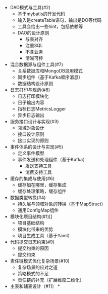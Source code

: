 * DAO模式与工具(#2)
    * 基于mybatis的开发代码
    * 输入是createTable语句，输出是DO等代码
    * 工具会给出一些hint，包括依赖等
    * DAO的设计原则
        * 与表对齐
        * 注重SQL
        * 不含业务
        * 清晰可控
* 混合数据源与组件工具(#7)
    * 关系数据库和MongoDB混用模式
    * 同步组件（基于Kafka顺序消息）
    * 数据结构设计原则
* 日志打印与规范(#8)
    * 日志打印模块化
    * 日子输出内容
    * 指标日志MetricsLogger
    * 异步日志输出
* 服务接口设计与实现(#3)
    * 领域对象设计
    * 接口设计原则
    * 接口实现的原则
* 事件体系的设计与实现(#5)
    * 定义事件模型
    * 事件发送和处理组件（基于Kafka）
        * 发送支持工具
        * 消费支持工具
* 缓存的集成与使用(#6)
    * 缓存加在哪里，缓存集成
    * 缓存处理策略，缓存组件
* 数据类型转换(#4)
    * 持久层与领域对象的转换（基于MapStruct）
    * 通用ConfigMap组件
* 模块化项目结构(#1)[]
    * 项目基础结构
    * 模块化带来的优势
    * 项目生成工具（基于Yaml）
* 代码提交日志约束(#9)
    * 提交约束的原因
    * 提交约束
* 责任链模式优化复杂场景(#10)
    * 复杂场景的应对之道
    * 策略模式的不足
    * 责任链的补充（扩展维度二维化）
* 主表和辅表设计（#11）
    * 
